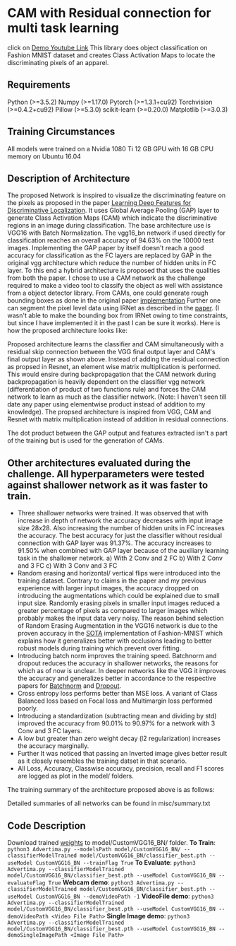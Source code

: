 # CAM with Residual connection for multi task learning
click on [Demo Youtube Link](https://www.youtube.com/watch?v=0Xbr2bHcrUo)
This library does object classification on Fashion MNIST dataset and creates Class Activation Maps to locate the discriminating pixels of an apparel.

## Requirements
Python (>=3.5.2)
Numpy (>=1.17.0)
Pytorch (>=1.3.1+cu92)
Torchvision (>=0.4.2+cu92)
Pillow (>=5.3.0)
scikit-learn (>=0.20.0)
Matplotlib (>=3.0.3)

## Training Circumstances
All models were trained on a Nvidia 1080 Ti 12 GB GPU with 16 GB CPU memory on Ubuntu 16.04

## Description of Architecture
The proposed Network is inspired to visualize the discriminating feature on the pixels as proposed in the paper [Learning Deep Features for Discriminative Localization](https://arxiv.org/abs/1512.04150). It uses Global Average Pooling (GAP) layer to generate Class Activation Maps (CAM) which indicate the discriminative regions in an image during classification. The base architecture use is VGG16 with Batch Normalization. The vgg16_bn network if used directly for classification reaches an overall accuracy of 94.63% on the 10000 test images. Implementing the GAP paper by itself doesn't reach a good accuracy for classification as the FC layers are replaced by GAP in the original vgg architecture which reduce the number of hidden units in FC layer. To this end a hybrid architecture is proposed that uses the qualities from both the paper. I chose to use a CAM network as the challenge required to make a video tool to classify the object as well with assistance from a object detector library. From CAMs, one could generate rough bounding boxes as done in the original paper [implementation](https://github.com/metalbubble/CAM/blob/master/generate_bbox.m) Further one can segment the pixel level data using IRNet as described in the [paper](https://arxiv.org/pdf/1904.05044.pdf). (I wasn't able to make the bounding box from IRNet owing to time constraints, but since I have implemented it in the past I can be sure it works). Here is how the proposed architecture looks like:


Proposed architecture learns the classifier and CAM simultaneously with a residual skip connection between the VGG final output layer and CAM's final output layer as shown above. Instead of adding the residual connection as propsed in Resnet, an element wise matrix multiplication is performed. This would ensire during backpropagation that the CAM network during backpropagation is heavily dependent on the classifier vgg network (differentiation of product of two functions rule) and forces the CAM network to learn as much as the classifier network. (Note: I haven't seen till date any paper using elementwise product instead of addition to my knowledge). The propsed architecture is inspired from VGG, CAM and Resnet with matrix multiplication instead of addition in residual connections.

The dot product between the GAP output and features extracted isn't a part of the training but is used for the generation of CAMs. 

## Other architectures evaluated during the challenge. All hyperparameters were tested against shallower network as it was faster to train.
 - Three shallower networks were trained. It was observed that with increase in depth of network the accuracy decreases with input image size 28x28. Also increasing the number of hidden units in FC increases the accuracy. The best accuracy for just the classifier without residual connection with GAP layer was 91.37%. The accuracy increases to 91.50% when combined with GAP layer because of the auxiliary learning task in the shallower network.
 	a) With 2 Conv and 2 FC 
 	b) With 2 Conv and 3 FC
 	c) With 3 Conv and 3 FC
 - Random erasing and horizontal/ vertical flips were introduced into the training dataset. Contrary to claims in the paper and my previous experience with larger input images, the accuracy dropped on introducing the augmentations which could be explained due to small input size. Randomly erasing pixels in smaller input images reduced a greater percentage of pixels as compared to larger images which probably makes the input data very noisy. The reason behind selection of Random Erasing Augmentation in the VGG16 network is due to the proven accuracy in the [SOTA](https://arxiv.org/pdf/1708.04896v2.pdf) implementation of Fashion-MNIST which explains how it generalizes better with occlusions leading to better robust models during training which prevent over fitting.
 - Introducing batch norm improves the training speed. Batchnorm and dropout reduces the accuracy in shallower networks, the reasons for which as of now is unclear. In deeper networks like the VGG it improves the accuracy and generalizes better in accordance to the respective papers for [Batchnorm](https://arxiv.org/pdf/1502.03167.pdf) and [Dropout](https://dl.acm.org/doi/pdf/10.5555/2627435.2670313?download=true).
 - Cross entropy loss performs better than MSE loss. A variant of Class Balanced loss based on Focal loss and Multimargin loss performed poorly.
 - Introducing a standardization (subtracting mean and dividing by std) improved the accuracy from 90.01% to 90.97% for a network with 3 Conv and 3 FC layers. 
 - A low but greater than zero weight decay (l2 regularization) increases the accuracy marginally.
 - Further It was noticed that passing an Inverted image gives better result as it closely resembles the training datset in that scenario.
 - All Loss, Accuracy, Classwise accuracy, precision, recall and F1 scores are logged as plot in the model/<model name> folders.


The training summary of the architecture proposed above is as follows:

Detailed summaries of all networks can be found in misc/summary.txt

## Code Description
Download trained [weights](https://1drv.ms/u/s!Au_917wA6i4mijgpDePPZOGW42pe?e=SQVrGF) to model/CustomVGG16_BN/ folder.
**To Train**: `python3 Advertima.py --modelsPath model/CustomVGG16_BN/ --classifierModelTrained model/CustomVGG16_BN/classifier_best.pth --useModel CustomVGG16_BN --trainFlag True`
**To Evaluate**: `python3 Advertima.py --classifierModelTrained model/CustomVGG16_BN/classifier_best.pth --useModel CustomVGG16_BN --evaluateFlag True`
**Webcam demo**: `python3 Advertima.py --classifierModelTrained model/CustomVGG16_BN/classifier_best.pth --useModel CustomVGG16_BN --demoVideoPath -1`
**VideoFile demo**: `python3 Advertima.py --classifierModelTrained model/CustomVGG16_BN/classifier_best.pth --useModel CustomVGG16_BN --demoVideoPath <Video File Path>`
**Single Image demo**: `python3 Advertima.py --classifierModelTrained model/CustomVGG16_BN/classifier_best.pth --useModel CustomVGG16_BN --demoSingleImagePath <Image File Path>`

